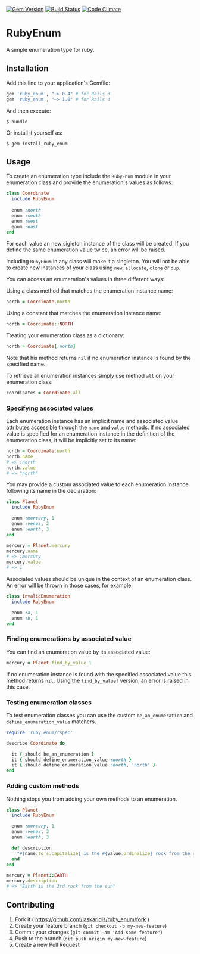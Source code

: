 [![Gem
Version](https://badge.fury.io/rb/ruby_enum.svg)](https://badge.fury.io/rb/ruby_enum) [![Build
Status](https://travis-ci.org/laskaridis/ruby_enum.svg?branch=master)](https://travis-ci.org/laskaridis/ruby_enum) [![Code Climate](https://codeclimate.com/github/laskaridis/ruby_enum/badges/gpa.svg)](https://codeclimate.com/github/laskaridis/ruby_enum)

# RubyEnum

A simple enumeration type for ruby.

## Installation

Add this line to your application's Gemfile:

```ruby
gem 'ruby_enum', "~> 0.4" # for Rails 3
gem 'ruby_enum', "~> 1.0" # for Rails 4
```

And then execute:

    $ bundle

Or install it yourself as:

    $ gem install ruby_enum

## Usage

To create an enumeration type include the `RubyEnum` module in your enumeration
class and provide the enumeration's values as follows:

```ruby
class Coordinate
  include RubyEnum
  
  enum :north
  enum :south
  enum :west
  enum :east
end
```
For each value an new sigleton instance of the class will be created. If
you define the same enumeration value twice, an error will be raised.

Including `RubyEnum` in any class will make it a singleton. You will not 
be able  to create new instances of your class using `new`, `allocate`, 
`clone` or `dup`.

You can access an enumeration's values in three different ways:

Using a class method that matches the enumeration instance name:

```ruby
north = Coordinate.north
```

Using a constant that matches the enumeration instance name:

```ruby
north = Coordinate::NORTH
```

Treating your enumeration class as a dictionary:

```ruby
north = Coordinate[:north]
```
Note that his method returns `nil` if no enumeration instance is 
found by the specified name.

To retrieve all enumeration instances simply use method `all` on your
enumeration class:

```ruby
coordinates = Coordinate.all
```

### Specifying associated values

Each enumeration instance has an implicit name and associated value
attributes accessible through the `name` and `value` methods. If no
associated value is specified for an enumeration instance in the 
definition of the enumeration class, it will be implicitly set to its 
name:

```ruby
north = Coordinate.north
north.name
# => :north
north.value
# => "north"
```

You may provide a custom associated value to each enumeration instance following
its name in the declaration:

```ruby
class Planet
  include RubyEnum

  enum :mercury, 1
  enum :venus, 2
  enum :earth, 3
end

mercury = Planet.mercury
mercury.name
# => :mercury
mercury.value
# => 1
```

Associated values should be unique in the context of an enumeration class. An 
error will be thrown in those cases, for example:

```ruby
class InvalidEnumeration
  include RubyEnum

  enum :a, 1
  enum :b, 1
end
```

### Finding enumerations by associated value

You can find an enumeration value by its associated value:

```ruby
mercury = Planet.find_by_value 1
```

If no enumeration instance is found with the specified associated value this
method returns `nil`. Using the `find_by_value!` version, an error is raised in
this case.

### Testing enumeration classes

To test enumeration classes you can use the custom `be_an_enumeration` and
`define_enumeration_value` matchers.

```ruby
require 'ruby_enum/rspec'

describe Coordinate do

  it { should be_an_enumeration }
  it { should define_enumeration_value :north }
  it { should define_enumeration_value :north, 'north' }
end
```

### Adding custom methods

Nothing stops you from adding your own methods to an enumeration.

```ruby
class Planet
  include RubyEnum

  enum :mercury, 1
  enum :venus, 2
  enum :earth, 3

  def description
    "#{name.to_s.capitalize} is the #{value.ordinalize} rock from the sun"
  end
end

mercury = Planet::EARTH
mercury.description
# => "Earth is the 3rd rock from the sun"
```

## Contributing

1. Fork it ( https://github.com/laskaridis/ruby_enum/fork )
2. Create your feature branch (`git checkout -b my-new-feature`)
3. Commit your changes (`git commit -am 'Add some feature'`)
4. Push to the branch (`git push origin my-new-feature`)
5. Create a new Pull Request
